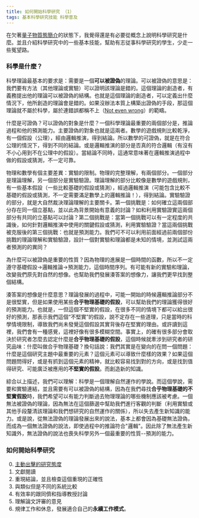```yaml
---
title: 如何開始科學研究 （1）
tags: 基本科學研究技能 科學普及
---
```


在欠著[量子物質態簡介](../../../../2021/11/27/quantum_matter_0.html)的狀態下，我覺得還是有必要從概念上說明科學研究是什麼。並且介紹科學研究中的一些基本技能，幫助有志従事科學研究的學生，少走一些冤望路。

### 科學是什麼？

科學理論最基本的要求是：需要是一個**可以被證偽**的理論。可以被證偽的意思是：我們要有方法（其他理論或實驗）可以證明該理論是錯的。這個理論的創造者，有義務提出他的理論可以被證偽的結構。也就是這個理論的創造者，可以定義出什麼情況下，他所創造的理論會是錯的。如果沒辦法本質上構築出證偽的手段，那這個理論就不屬於科學，屬於連錯誤都稱不上（[Not even wrong](https://en.wikipedia.org/wiki/Not_even_wrong)）的範疇。

什麼是可證偽？可以證偽的對象是什麼？一個科學理論最重要的兩個部分是，推論過程和他的預測能力。主要證偽的對象也就是這兩者。數學的遊戲規則比較乾淨，有一個假設（公理），經由邏輯推演，得到結論。所以數學的可證偽，就是在符合公理的情況下，得到不同的結論。或是邏輯推演的部分是否真的符合邏輯（有沒有不小心用到不在公理中的假設）。當結論不同時，這通常意味著在邏輯推演過程中做的假設或猜測，不一定可靠。

物理和數學有個主要差異：實驗的限制。物理的完整理解，有兩個部分。一個部分是理論理解，另一個部分是實驗驗證。理論理解的部分比較像是數學的遊戲規則，有一些基本假設（一些比較基礎的假設或猜測），經過邏輯推演（可能包含比較不基礎的假設或猜測，不一定需要滿足數學上的邏輯推論！），得到結論。實驗驗證的部分，就是大自然裁決理論理解的主要關卡。第一個挑戰是：如何確立這兩個部分存在同一個立基點，並以此為背景開始有意義的討論？如和利用實驗證實這兩個部分有共同的立基點可以討論？第二個挑戰是：當第一個挑戰可以有一定程度的共識後，如何針對邏輯推演中使用的關鍵假設或猜測，利用實驗驗證？當這兩個挑戰被克服後的第三個挑戰：也就是預測能力。我們可不可以利用前面經過前兩個部份挑戰的理論理解和實驗驗證，設計一個對實驗和理論都是未知的情境，並測試這兩者預測的的異同？

為什麼可以被證偽是重要的性質？因為物理的進展是一個時間的函數，所以不一定遵守基礎假設$\to$邏輯推論$\to$預測能力，這個時間序列。有可能有新的實驗和理論，改變我們原先對自然的想像。也幫助我們發展湊答案的想像力，讓我們更早找到整個結構。

湊答案的想像是什麼意思？理論發展的過程中，可能一開始的時候邏輯推論部分不是很堅實，但是如果使用某些**合乎物理基礎的假設**，可以幫助我們的理論獲得很好的預測能力。也就是，一但這個不堅實的假設，在很多不同的情境下都可以給出很好的預測，那表示我們這個“不堅實”的假設，說不定存在一些道理，只是當時的科學情境限制，導致我們尚未發覺這個假設其實背後存在堅實的理由。或許讀到這裡，我們會有一種感覺，這裡好像有很多模糊空間。事實上，的確有很多部分會取決於研究者怎麼去認定什麼是**合乎物理基礎的假設**，這個時候就牽涉到研究者的研究品味：什麼叫做合乎物理基礎？換句話說：我們其實是在變向的在問一個問題：什麼是這個研究主題中最重要的元素？這個元素可以導致什麼樣的效果？如果這個問題問得好，或是有抓到這個元素的精神，就比較容易找到對的方向，或是找到值得研究、可能廣泛被應用的**不堅實的假設**。而創造新的知識。

綜合以上描述，我們可以理解：科學是一個理解自然運作的學說。而這個學說，需要和實驗連結，並且需要有可以被證偽的結構，因為在我們尋找**合乎物理基礎的不堅實假設**時，我們希望可以有能力判斷過去物理理論的哪些機制應該被考慮。一個無法被證偽的理論，因為無法在這個篩選中幫助我們進行客觀的判斷（利用實驗或其他手段釐清該理論和我們想研究的自然運作的關係），所以失去產生新知識的能力。或是說，從無法證偽的理論發展出來的說法，基本上都會因為基礎無法證偽，而成為一個無法證偽的說法，即使過程中的推論符合"邏輯"。因此除了無法產生新知識外，無法證偽的說法也喪失科學另外一個最重要的性質--預測的能力。

### 如何開始科學研究

0. [主動出擊的研究態度](../24/how_to_do_research_2.html)
1. 文獻閱讀
2. 重現結論，並且檢查這個重現的正確性
3. 與類似但是不同的系統比較
4. 有效率的跟同儕和指導教授討論
5. 理解論文評審的意見
6. 規律工作和休息，發展適合自己的**永續工作模式**。

